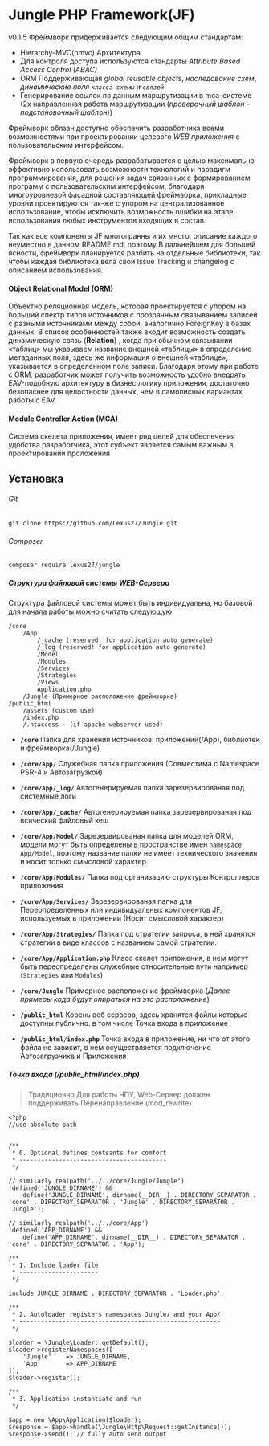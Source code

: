 Jungle PHP Framework(JF)
========================
v0.1.5
Фреймворк придерживается следующим общим стандартам:
    
* Hierarchy-MVC(hmvc) Архитектура
* Для контроля доступа используются стандарты _Attribute Based Access Control (ABAC)_
* ORM Поддерживающая _global reusable objects_, _наследование схем_, _динамические поля `класса схемы` и `связей`_
* Генерирование ссылок по данным маршрутизации в mca-системе (2х направленная работа маршрутизации (_проверочный шаблон - подстановочный шаблон_))

Фреймворк обязан доступно обеспечить разработчика всеми возможностями при проектировании целевого _WEB приложения_ с пользовательским интерфейсом.

Фреймворк в первую очередь разрабатывается с целью максимально эффективно использовать возможности технологий и парадигм программирования, для решения задач связанных с формированием программ с пользовательским интерфейсом, благодаря многоуровневой фасадной составляющей фреймворка, прикладные уровни проектируются так-же с упором на централизованное использование, чтобы исключить возможность ошибки на этапе использования любых инструментов входящих в состав.

Так как все компоненты JF многогранны и их много, описание каждого неуместно в данном README.md, поэтому В дальнейшем для большей ясности, фреймворк планируется разбить на отдельные библиотеки, так чтобы каждая библиотека вела свой Issue Tracking и changelog с описанием использования.

#### Object Relational Model (ORM)

Объектно реляционная модель, которая проектируется с упором на больший спектр типов источников с прозрачным связыванием записей с разными источниками между собой, аналогично ForeignKey в базах данных. 
В список особенностей также входит возможность создать динамическую связь (**Relation**) , когда при обычном связывании «таблиц» мы указываем название внешней «таблицы» в определение метаданных поля, здесь же информация о внешней «таблице», указывается в определенном поле записи. 
Благодаря этому при работе с ORM, разработчик может получить возможность удобно внедрять EAV-подобную архитектуру в бизнес логику приложения, достаточно безопаснее для целостности данных, чем в самописных вариантах работы с EAV. 

#### Module Controller Action (MCA)

Система скелета приложения, имеет ряд целей для обеспечения удобства разработчика, этот субъект является самым важным в проектировании проложения

## Установка
###### Git
    git clone https://github.com/Lexus27/Jungle.git
###### Composer
    composer require lexus27/jungle
    
##### Структура файловой системы WEB-Сервера
Структура файловой системы может быть индивидуальна, но базовой для начала работы можно считать следующую

    /core
        /App
            /_cache (reserved! for application auto generate)
            /_log (reserved! for application auto generate)
            /Model
            /Modules
            /Services
            /Strategies
            /Views
            Application.php
        /Jungle (Примерное расположение фреймворка)
    /public_html
        /assets (custom use)
        /index.php
        /.htaccess - (if apache webserver used)
        
* **`/core`** 
    Папка для хранения источников: приложений(/App), библиотек и фреймворка(/Jungle)


* **`/core/App/`**
    Служебная папка приложения (Совместима с Namespace PSR-4 и Автозагрузкой)


* **`/core/App/_log/`**
    Автогенерируемая папка зарезервированая под системные логи 


* **`/core/App/_cache/`**
    Автогенерируемая папка зарезервированая под всяческий файловый кеш


* **`/core/App/Model/`**
    Зарезервированая папка для моделей ORM, модели могут быть определены в пространстве имен `namespace App/Model`, поэтому название папки не имеет технического значения и носит только смысловой характер


* **`/core/App/Modules/`**
    Папка под организацию структуры Контроллеров приложения
    
    
* **`/core/App/Services/`**
    Зарезервированая папка для Переопределенных или индивидуальных компонентов JF, используемых в приложении (Носит смысловой характер)
    
    
* **`/core/App/Strategies/`**
    Папка под стратегии запроса, в ней хранятся стратегии в виде классов с названием самой стратегии.
    
    
* **`/core/App/Application.php`**
    Класс скелет приложения, в нем могут быть переопределены служебные относительные пути например (`Strategies` или `Modules`)

* **`/core/Jungle`**
    Примерное расположение фреймворка (_Далее примеры кода будут опираться на это расположение_)

* **`/public_html`**
    Корень веб сервера, здесь хранятся файлы которые доступны публично. в том числе Точка входа в приложение
    
    
* **`/public_html/index.php`**
    Точка входа в приложение, ни что от этого файла не зависит, в нем осуществляется подключение Автозагрузчика и Приложения



##### Точка входа (/public_html/index.php)

> Традиционно Для работы ЧПУ, Web-Сервер должен поддерживать Перенаправление (mod_rewrite) 
    
    
    <?php
    //use absolute path
    
    
    /** 
     * 0. Optional defines contsants for comfort 
     * -----------------------------------------
     */
    
    // similarly realpath('../../core/Jungle/Jungle')
    !defined('JUNGLE_DIRNAME') && 
        define('JUNGLE_DIRNAME', dirname(__DIR__) . DIRECTORY_SEPARATOR . 'core' . DIRECTROY_SEPARATOR . 'Jungle' . DIRECTORY_SEPARATOR . 'Jungle');
    
    // similarly realpath('../../core/App')
    !defined('APP_DIRNAME') && 
        define('APP_DIRNAME', dirname(__DIR__) . DIRECTORY_SEPARATOR . 'core' . DIRECTORY_SEPARATOR . 'App');
    
    /** 
     * 1. Include loader file
     * ----------------------
     */
     
    include JUNGLE_DIRNAME . DIRECTORY_SEPARATOR . 'Loader.php';
    
    /** 
     * 2. Autoloader registers namespaces Jungle/ and your App/ 
     * --------------------------------------------------------
     */
      
    $loader = \Jungle\Loader::getDefault();
    $loader->registerNamespaces([
    	'Jungle'    => JUNGLE_DIRNAME,
    	'App'       => APP_DIRNAME
    ]);
    $loader->register();
    
    /** 
     * 3. Application instantiate and run
     */
     
    $app = new \App\Application($loader);
    $response = $app->handle(\Jungle\Http\Request::getInstance());
    $response->send(); // fully auto send output
    
